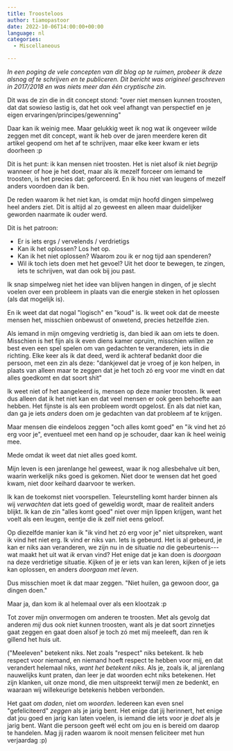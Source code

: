```yaml
---
title: Troosteloos
author: tiamopastoor
date: 2022-10-06T14:00:00+00:00
language: nl
categories:
  - Miscellaneous

---
```

_In een poging de vele concepten van dit blog op te ruimen, probeer ik deze alsnog af te schrijven en te publiceren. Dit bericht was origineel geschreven in 2017/2018 en was niets meer dan één cryptische zin._

Dit was de zin die in dit concept stond: "over niet mensen kunnen troosten, dat dat sowieso lastig is, dat het ook veel afhangt van perspectief en je eigen ervaringen/principes/gewenning"

Daar kan ik weinig mee. Maar gelukkig weet ik nog wat ik ongeveer wilde zeggen met dit concept, want ik heb over de jaren meerdere keren dit artikel geopend om het af te schrijven, maar elke keer kwam er iets doorheen :p

Dit is het punt: ik kan mensen niet troosten. Het is niet alsof ik niet _begrijp_ wanneer of hoe je het doet, maar als ik mezelf forceer om iemand te troosten, is het precies dat: geforceerd. En ik hou niet van leugens of mezelf anders voordoen dan ik ben.

De reden waarom ik het niet kan, is omdat mijn hoofd dingen simpelweg heel anders ziet. Dit is altijd al zo geweest en alleen maar duidelijker geworden naarmate ik ouder werd.

Dit is het patroon:

  * Er is iets ergs / vervelends / verdrietigs
  * Kan ik het oplossen? Los het op.
  * Kan ik het niet oplossen? Waarom zou ik er nog tijd aan spenderen?
  * Wil ik toch iets doen met het gevoel? Uit het door te bewegen, te zingen, iets te schrijven, wat dan ook bij jou past.

Ik snap simpelweg niet het idee van blijven hangen in dingen, of je slecht voelen over een probleem in plaats van die energie steken in het oplossen (als dat mogelijk is).

En ik weet dat dat nogal "logisch" en "koud" is. Ik weet ook dat de meeste mensen het, misschien onbewust of onwetend, precies hetzelfde zien.

Als iemand in mijn omgeving verdrietig is, dan bied ik aan om iets te doen. Misschien is het fijn als ik even diens kamer opruim, misschien willen ze best even een spel spelen om van gedachten te veranderen, iets in die richting. Elke keer als ik dat deed, werd ik achteraf bedankt door die persoon, met een zin als deze: "dankjewel dat je vroeg of je kon helpen, in plaats van alleen maar te zeggen dat je het toch zó erg voor me vindt en dat alles goedkomt en dat soort shit"

Ik weet niet of het aangeleerd is, mensen op deze manier troosten. Ik weet dus alleen dat ik het niet kan en dat veel mensen er ook geen behoefte aan hebben. Het fijnste is als een probleem wordt opgelost. En als dat niet kan, dan ga je iets _anders_ doen om je gedachten van dat probleem af te krijgen.

Maar mensen die eindeloos zeggen "och alles komt goed" en "ik vind het zó erg voor je", eventueel met een hand op je schouder, daar kan ik heel weinig mee.

Mede omdat ik weet dat niet alles goed komt.

Mijn leven is een jarenlange hel geweest, waar ik nog allesbehalve uit ben, waarin werkelijk niks goed is gekomen. Niet door te wensen dat het goed kwam, niet door keihard daarvoor te werken. 

Ik kan de toekomst niet voorspellen. Teleurstelling komt harder binnen als wij _verwachten_ dat iets goed of geweldig wordt, maar de realiteit anders blijkt. Ik kan de zin "alles komt goed" niet over mijn lippen krijgen, want het voelt als een leugen, eentje die ik zelf niet eens geloof. 

Op diezelfde manier kan ik "ik vind het zó erg voor je" niet uitspreken, want ik vind het niet erg. Ik vind er niks van. Iets is gebeurd. Het is al gebeurd, je kan er niks aan veranderen, we zijn nu in de situatie _na_ die gebeurtenis---wat maakt het uit wat _ik_ ervan vind? Het enige dat je kan doen is _doorgaan_ na deze verdrietige situatie. Kijken of je er iets van kan leren, kijken of je iets kan oplossen, en anders _doorgaan met leven_.

Dus misschien moet ik dat maar zeggen. "Niet huilen, ga gewoon door, ga dingen doen." 

Maar ja, dan kom ik al helemaal over als een klootzak :p

Tot zover mijn onvermogen om anderen te troosten. Met als gevolg dat anderen _mij_ dus ook niet kunnen troosten, want als je dat soort zinnetjes gaat zeggen en gaat doen alsof je toch zó met mij meeleeft, dan ren ik gillend het huis uit.

("Meeleven" betekent niks. Net zoals "respect" niks betekent. Ik heb respect voor niemand, en niemand hoeft respect te hebben voor mij, en dat verandert helemaal niks, _want het betekent niks_. Als je, zoals ik, al jarenlang nauwelijks kunt praten, dan leer je dat woorden echt niks betekenen. Het zijn klanken, uit onze mond, die men uitspreekt terwijl men ze bedenkt, en waaraan wij willekeurige betekenis hebben verbonden.

Het gaat om _daden_, niet om _woorden_. Iedereen kan even snel "gefeliciteerd" _zeggen_ als je jarig bent. Het enige dat jij herinnert, het enige dat jou goed en jarig kan laten voelen, is iemand die iets voor je _doet_ als je jarig bent. Want die persoon geeft wél echt om jou en is bereid om daarop te handelen. Mag jij raden waarom ik nooit mensen feliciteer met hun verjaardag :p)